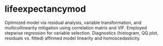 # lifeexpectancymod
Optimized model via residual analysis, variable transformation, and multicollinearity mitigation using correlation matrix and VIF. Employed stepwise regression for variable selection. Diagnostics (histogram, QQ plot, residuals vs. fitted) affirmed model linearity and homoscedasticity.
